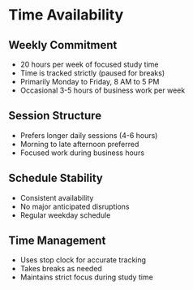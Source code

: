 # Time Availability

## Weekly Commitment
- 20 hours per week of focused study time
- Time is tracked strictly (paused for breaks)
- Primarily Monday to Friday, 8 AM to 5 PM
- Occasional 3-5 hours of business work per week

## Session Structure
- Prefers longer daily sessions (4-6 hours)
- Morning to late afternoon preferred
- Focused work during business hours

## Schedule Stability
- Consistent availability
- No major anticipated disruptions
- Regular weekday schedule

## Time Management
- Uses stop clock for accurate tracking
- Takes breaks as needed
- Maintains strict focus during study time